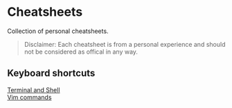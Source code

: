 # Cheatsheets
Collection of personal cheatsheets.

>Disclaimer: Each cheatsheet is from a personal experience and should not be considered as offical in any way.

## Keyboard shortcuts

[Terminal and Shell](./cmd-shortcuts.md)
<br/>
[Vim commands](./vim.md)
